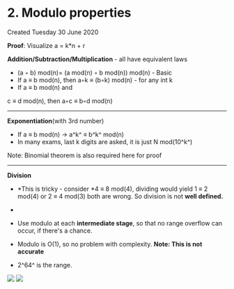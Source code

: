 # 2. Modulo properties
Created Tuesday 30 June 2020

**Proof**: Visualize a = k\*n + r

**Addition/Subtraction/Multiplication** - all have equivalent laws

- (a ◦ b) mod(n)= (a mod(n) ◦ b mod(n)) mod(n) - Basic
- If a ≡ b mod(n), then a◦k ≡ (b◦k) mod(n) - for any int k
- If a ≡ b mod(n) and

c ≡ d mod(n), then
a◦c ≡ b◦d mod(n)

---

**Exponentiation**(with 3rd number)

- If a ≡ b mod(n) → a^k^ ≡ b^k^ mod(n)
- In many exams, last k digits are asked, it is just N mod(10^k^)

Note: Binomial theorem is also required here for proof

---

**Division**

- *This is tricky - consider *4 ≡ 8 mod(4), dividing would yield 1 ≡ 2 mod(4) or 2 ≡ 4 mod(3) both are wrong. So division is not **well defined.**
-

- Use modulo at each **intermediate stage**, so that no range overflow can occur, if there's a chance.
- Modulo is O(1), so no problem with complexity. **Note: This is not accurate**
- 2^64^ is the range.

![](/assets/2._Modulo_properties-image-1.png) ![](/assets/2._Modulo_properties-image-2.png)
